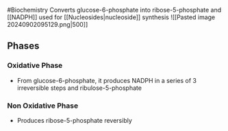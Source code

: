 #Biochemistry 
Converts glucose-6-phosphate into ribose-5-phosphate and [[NADPH]] used for [[Nucleosides|nucleoside]] synthesis
![[Pasted image 20240902095129.png|500]]
## Phases
### Oxidative Phase
* From glucose-6-phosphate, it produces NADPH in a series of 3 irreversible steps and ribulose-5-phosphate
### Non Oxidative Phase
* Produces ribose-5-phosphate reversibly